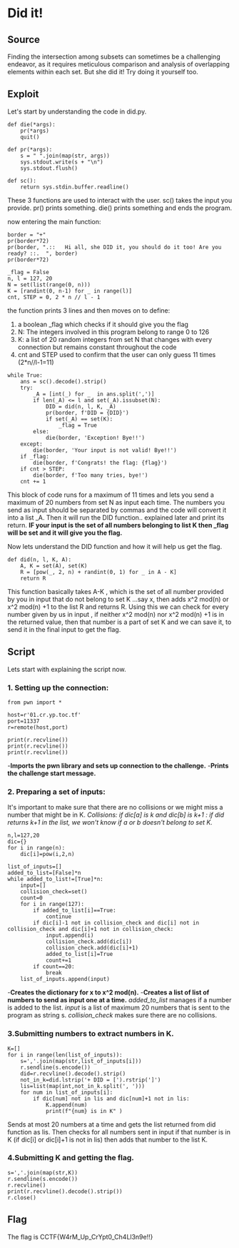 # Did it!

## Source

Finding the intersection among subsets can sometimes be a challenging endeavor, as it requires meticulous comparison and analysis of overlapping elements within each set. But she did it! Try doing it yourself too.

## Exploit

Let's start by understanding the code in did.py.

```
def die(*args):
	pr(*args)
	quit()

def pr(*args):
	s = " ".join(map(str, args))
	sys.stdout.write(s + "\n")
	sys.stdout.flush()

def sc():
	return sys.stdin.buffer.readline()
```

These 3 functions are used to interact with the user.
sc() takes the input you provide.
pr() prints something.
die() prints something and ends the program.

now entering the main function:

```
border = "+"
pr(border*72)
pr(border, ".::   Hi all, she DID it, you should do it too! Are you ready? ::.  ", border)
pr(border*72)

_flag = False
n, l = 127, 20
N = set(list(range(0, n)))
K = [randint(0, n-1) for _ in range(l)]
cnt, STEP = 0, 2 * n // l - 1
```

the function prints 3 lines and then moves on to define:
1. a boolean _flag which checks if it should give you the flag
2. N: The integers involved in this program belong to range 0 to 126
3. K: a list of 20 random integers from set N that changes with every connection but remains constant throughout the code
4. cnt and STEP used to confirm that the user can only guess 11 times (2*n//l-1=11)

```
while True:
	ans = sc().decode().strip()
	try:
		_A = [int(_) for _  in ans.split(',')]
		if len(_A) <= l and set(_A).issubset(N):
			DID = did(n, l, K, _A)
			pr(border, f'DID = {DID}')
			if set(_A) == set(K):
				_flag = True
		else:
			die(border, 'Exception! Bye!!')
	except:
		die(border, 'Your input is not valid! Bye!!')
	if _flag:
		die(border, f'Congrats! the flag: {flag}')
	if cnt > STEP:
		die(border, f'Too many tries, bye!')
	cnt += 1
```

This block of code runs for a maximum of 11 times and lets you send a maximum of 20 numbers from set N as input each time.
The numbers you send as input should be separated by commas and the code will convert it into a list _A.
Then it will run the DID function.. explained later and print its return.
**IF your input is the set of all numbers belonging to list K then _flag will be set and it will give you the flag.**

Now lets understand the DID function and how it will help us get the flag.
```
def did(n, l, K, A):
	A, K = set(A), set(K)
	R = [pow(_, 2, n) + randint(0, 1) for _ in A - K]
	return R
```

This function basically takes A-K , which is the set of all number provided by you in input that do not belong to set K ...say x, then adds x^2 mod(n) or x^2 mod(n) +1 to the list R and returns R.
Using this we can check for every number given by us in input , if neither x^2 mod(n) nor x^2 mod(n) +1 is in the returned value, then that number is a part of set K and we can save it, to send it in the final input to get the flag.

## Script

Lets start with explaining the script now.

### 1. Setting up the connection:
```
from pwn import *

host=r'01.cr.yp.toc.tf'
port=11337
r=remote(host,port)

print(r.recvline())
print(r.recvline())
print(r.recvline())
```
-**Imports the pwn library and sets up connection to the challenge.**
-**Prints the challenge start message.**

### 2. Preparing a set of inputs:
It's important to make sure that there are no collisions or we might miss a number that might be in K.
*Collisions: if dic[a] is k and dic[b] is k+1 : if did returns k+1 in the list, we won't know if a or b doesn't belong to set K.*
```
n,l=127,20
dic={}
for i in range(n):
	dic[i]=pow(i,2,n)

list_of_inputs=[]
added_to_list=[False]*n
while added_to_list!=[True]*n:
	input=[]
	collision_check=set()
	count=0
	for i in range(127):
		if added_to_list[i]==True:
			continue
		if dic[i]-1 not in collision_check and dic[i] not in collision_check and dic[i]+1 not in collision_check:
			input.append(i)
			collision_check.add(dic[i])
			collision_check.add(dic[i]+1)
			added_to_list[i]=True
			count+=1
		if count==20:
			break
	list_of_inputs.append(input)
```
-**Creates the dictionary for x to x^2 mod(n).**
-**Creates a list of list of numbers to send as input one at a time.** *added_to_list* manages if a number is added to the list. *input* is a list of maximum 20 numbers that is sent to the program as string s. *collision_check* makes sure there are no collisions.

### 3.Submitting numbers to extract numbers in K.
```
K=[]
for i in range(len(list_of_inputs)):
	s=','.join(map(str,list_of_inputs[i]))
	r.sendline(s.encode())
	did=r.recvline().decode().strip()
	not_in_k=did.lstrip('+ DID = [').rstrip(']')
	lis=list(map(int,not_in_k.split(', ')))
	for num in list_of_inputs[i]:
		if dic[num] not in lis and dic[num]+1 not in lis:
			K.append(num)
			print(f"{num} is in K" )
```
Sends at most 20 numbers at a time and gets the list returned from did function as lis.
Then checks for all numbers sent in input if that number is in K (if dic[i] or dic[i]+1 is not in lis) then adds that number to the list K.

### 4.Submitting K and getting the flag.
```
s=','.join(map(str,K))
r.sendline(s.encode())
r.recvline()
print(r.recvline().decode().strip())
r.close()
```

## Flag

The flag is CCTF{W4rM_Up_CrYpt0_Ch4Ll3n9e!!}